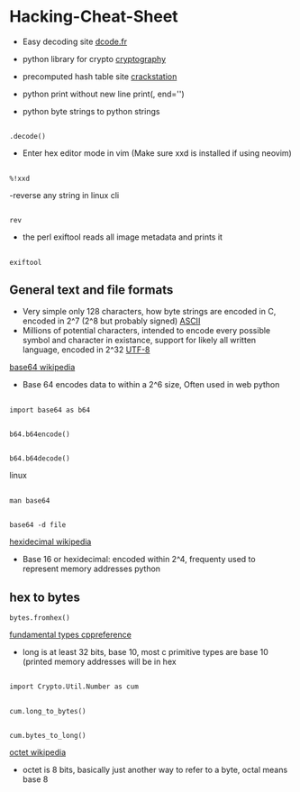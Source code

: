 # Hacking-Cheat-Sheet

- Easy decoding site
[dcode.fr](https://www.dcode.fr/)

- python library for crypto
[cryptography](https://cryptography.io/en/latest/)

- precomputed hash table site
[crackstation](https://crackstation.net/)

- python print without new line
print(, end='')

- python byte strings to python strings
##
    .decode()

- Enter hex editor mode in vim (Make sure xxd is installed if using neovim)
##
    %!xxd

-reverse any string in linux cli
##
    rev

- the perl exiftool reads all image metadata and prints it
##
    exiftool

## General text and file formats
- Very simple only 128 characters, how byte strings are encoded in C, encoded in 2^7 (2^8 but probably signed)
[ASCII](https://en.wikipedia.org/wiki/ASCII)
- Millions of potential characters, intended to encode every possible symbol and character in existance, support for likely all written language, encoded in 2^32
[UTF-8](https://en.wikipedia.org/wiki/UTF-8)

[base64 wikipedia](https://en.wikipedia.org/wiki/Base64)
- Base 64 encodes data to within a 2^6 size, Often used in web
python
##
    import base64 as b64
##
    b64.b64encode()
##
    b64.b64decode()
linux
##
    man base64
##
    base64 -d file

[hexidecimal wikipedia](https://en.wikipedia.org/wiki/Hexadecimal)
- Base 16 or hexidecimal: encoded within 2^4, frequenty used to represent memory addresses
python
## hex to bytes
    bytes.fromhex()

[fundamental types cppreference](https://en.cppreference.com/w/cpp/language/types#Modifiers)
- long is at least 32 bits, base 10, most c primitive types are base 10 (printed memory addresses will be in hex
##
    import Crypto.Util.Number as cum
##
    cum.long_to_bytes()
##
    cum.bytes_to_long()
[octet wikipedia](https://en.wikipedia.org/wiki/Octet_(computing))
- octet is 8 bits, basically just another way to refer to a byte, octal means base 8
